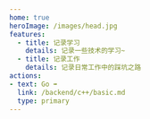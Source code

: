 ```yaml
---
home: true
heroImage: /images/head.jpg
features:
  - title: 记录学习
    details: 记录一些技术的学习~
  - title: 记录工作
    details: 记录日常工作中的踩坑之路
actions:
- text: Go ➡️
  link: /backend/c++/basic.md
  type: primary
---
```

